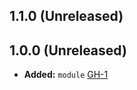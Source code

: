 ## 1.1.0 (Unreleased)
## 1.0.0 (Unreleased)

- **Added:** `module` [GH-1](https://github.com/terraform-alicloud-modules/terraform-alicloud-slb-tcp/pull/1)
